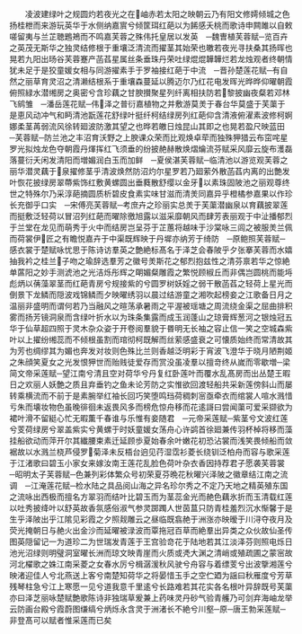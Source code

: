 <!-- { "loadSidebar": true } -->
　　凌波建绿叶之规圆灼若夜光之在岫赤若太阳之映朝云乃有阳文修嫮倾城之色扬桂枻而来游玩英华于水侧纳嘉賔兮倾筐珥红葩以为餙感夭桃而歌诗申闗雎以自敕嗟留夷与兰芷聴鶗鴂而不鸣嘉芙蓉之殊伟托皇居以发英　─魏曺植芙蓉赋─览百卉之英茂无斯华之独灵结修根于重壤泛清流而擢茎其始荣也皦若夜光寻扶桑其扬晖也晃若九阳出旸谷芙蓉蹇产菡萏星属丝条垂珠丹荣吐绿焜焜韡韡烂若龙烛观者终朝情犹未足于是狡童媛女相与同游擢素手于罗袖接红葩于中流　─晋孙楚莲花赋─有自然之丽草育灵沼之清濑结根系于重壤森蔓延以腾迈尔乃红花电发晖光晔晔仰曜朝霞俯照緑水潜缃房之奥密兮含珍藕之甘腴攅聚星列纤离相扶防若黎披幽夜粲若邓林飞鹓雏　─潘岳莲花赋─伟泽之普衍嘉植物之并敷游莫羙于春台华莫盛于芙蕖于是恵风动冲气和眄清池翫莲花舒绿叶挺纤柯结绿房列红葩仰含清液俯濯素波修柯婀娜柔茎苒弱流风徐转廻波防激其望之也晔若皦日烛昆山其即之也晃若盈尺映蓝田　─芙蓉赋─防兰池之丰沼育沃野之上腴课众荣而比观焕卓荦而独殊狎猎云布窋咤星罗光拟烛龙色夺朝霞丹煇挥红飞须垂的纷披赩赫散焕熠爚流芬赋采风靡云旋布濩磊落蔓衍夭闲发清阳而増媚润白玉而加鲜　─夏侯湛芙蓉赋─临清池以游览观芙蓉之丽华潜灵藕于泉擢修茎乎清波焕然防沼灼尔星罗若乃廻萦外散菡萏内离的出艶发叶恢花披绿房翠蔕紫饰红敷黄螺圆出垂蕤散舒缨以金牙以素珠固陂池之丽观尊终世之特殊尔乃采淳葩摘圆质析碧皮食素实味甘滋而清羙同嘉异乎橙橘参嘉果以作珍长充御乎口实　─宋傅亮芙蓉赋─考庶卉之珍丽实总羙于芙蕖潜幽泉以育藕披翠莲而挺敷泛轻荷以冒沼列红葩而曜除徼旭露以滋采靡朝风而肆芳表丽观于中沚播郁烈于兰堂在龙见而萌秀于火中而结房岂呈芬于芷蕙将越味于沙棠咏三闾之被服羙兰佩而荷裳伊匠之有瞻悦嘉卉于中渠既辉映于丹墀亦纳芳于绮防　─原鲍照芙蓉赋─感衣裳于楚赋咏忧思于陈诗访羣英之艶絶标髙名于泽芝会春陂乎夕张搴芙蓉而水嬉抽我衿之桂兰子吻之瑜辞选羣芳之徽号羙斯花之郁烈抱兹性之清芬禀若华之惊絶单蓲阳之妙手测淲池之光洁烁彤辉之朙媚粲雕霞之繁悦顾椒丘而非偶岂圆桃而能埓彪炳以蒨藻翠茎而红葩青房兮规接紫的兮圆罗树妖婬之弱干散菡萏之轻荷上星光而倒景下龙鳞而隠波戏锦鳞而夕映曜绣羽以晨过结游童之湘吹起榜妾之江歌备日月之温丽非盛明而谓何若乃当融风之暄荡承暑雨之平渥被瑶塘之周流绕金渠之屈曲排积雾而扬芳镜洞泉而含绿叶折水以为珠条集露而成玉润蓬山之琼膏辉葱河之银烛冠五华于仙草超四照于灵木杂众姿于开卷阅羣貌于昬明无长袖之容止信一笑之空城森紫叶以上擢纷缃蕊而不倾根虽割而琯彻柯既解而丝萦感盛衰之可懐质始终而常清故其为芳也绸缪其为媚也奔发对妆则色殊比兰则香越泛明彩于宵波飞澄华于晓月陋荆姬之朱顔笑夏女之光发恨狎世而贻贱徒爱存而赏没虽凌羣以擅竒终从嵗而零歇増─梁简文帝采莲赋─望江南兮清且空对荷华兮丹复红卧莲叶而覆水乱髙房而出丛楚王暇日之欢丽人妖艶之质且弃垂钓之鱼未论芳防之实惟欲回渡轻船共采新莲傍斜山而屡转乘横流而不前于是素腕举红袖长回巧笑堕鸣珰荷稠刺宻亟牵衣而绾裳人喧水溅惜亏朱而壊妆物色虽晚徘徊未返畏风多而榜危惊舟移而花逺謌曰尝闻蕖可爱采撷欲为裙叶滑不留綎心忙无暇薫千春谁与乐惟有妾随君　─元帝采莲赋─紫茎兮文波红莲兮芰荷绿房兮翠盖紫实兮黄螺于时妖童媛女荡舟心许鹢首徐廻兼传羽杯棹将移而藻挂船欲动而萍开尔其纎腰束素迁延顾歩夏始春余叶嫩花初恐沾裳而浅笑畏倾船而敛裾故以水溅兰桡芦侵罗菊泽未反梧台逈见荇湿霑衫菱长绕钏泛柏舟而容与歌采莲于江渚歌曰碧玉小家女来嫁汝南王莲花乱脸色荷叶杂衣香因持荐君子愿袭芙蓉裳　─昭明太子芙蓉赋─色兼列彩体繁众号初荣夏芬晩花秋曜兴泽陂之徽章结江南之流调　─江淹莲花赋─检水陆之具品阅山海之异名珍尔秀之不定乃天地之精英殖东国之流咏出西极而擅名方翠羽而结叶比碧玉而为茎蕊金光而赩色藕氷折而玉清载红莲以吐秀披绛叶以舒英故香氛感俗淑气参灵踯躅人世茵蒀只防青桂羞烈沉水惭馨于是生乎泽陂出乎江隂见彩霞之夕照觌雕云之昼临既翕赩于洲涨亦映暧于川浔夺夜月及荧光掩朝日与赩火出金沙而延曜被渌波而覃拖冠百草而絶羣出异类之众伙故仙圣传图英隠留记一为道珍二为世瑞发青莲于王宫验竒花于陆地若其江淡泽芬则照电烁日池光沼绿则明璧洞室曜长洲而琼文映青崖而火质或凴大渊之清峭或殖疏圃之蒙宻故河北櫂歌之姝江南采菱之女春水厉兮楫潺湲秋风驶兮舟容与着缥芰兮出波擥湘莲兮映渚迎佳人兮北燕送上客兮南楚知荷华之将晏惜玉手之空伫廼为謡曰秋雁度兮芳草残琴柱急兮江上寒愿一见兮道我意千里逺兮长路难若其花实各名根叶异辞既号芙蕖亦曰泽芝丽咏楚赋艶歌陈诗非独瑞草爰兼上药味灵丹砂气验青艧乃可剑弃海岫龙举云防画台殿兮霞蔚图缣缟兮炳烁永含灵于洲渚长不絶兮川壑─原─唐王勃采莲赋─非登髙可以赋者惟采莲而已矣
